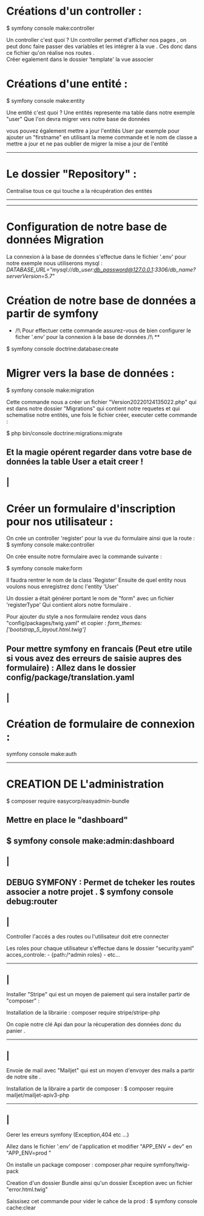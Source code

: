 # Créations d'un controller : 
$ symfony console make:controller

Un controller c'est quoi ? 
Un controller permet d'afficher nos pages , on peut donc faire passer des variables et les intégrer à la vue .
Ces donc dans ce fichier qu'on réalise nos routes .  
Créer egalement dans le dossier 'template' la vue associer

# Créations d'une entité : 
$ symfony console make:entity 

Une entité c'est quoi ? 
Une entités represente ma table dans notre exemple "user" 
Que l'on devra migrer vers notre base de données 

vous pouvez également mettre a jour l'entités User par exemple pour ajouter
un "firstname" en utilisant la meme commande et le nom de classe a mettre a jour
et ne pas oublier de migrer la mise a jour de l'entité 

--------------------------------------------

# Le dossier "Repository" :
Centralise tous ce qui touche a la récupération des entités 

--------------------------------------------

--------------------------------------------
# Configuration de notre base de données Migration 

La connexion à la base de données s'effectue dans le fichier '.env' pour notre exemple nous utiliserons mysql : 
*DATABASE_URL="mysql://db_user:db_password@127.0.0.1:3306/db_name?serverVersion=5.7"*

# Création de notre base de données a partir de symfony 
* /!\ Pour effectuer cette commande assurez-vous de bien configurer le ficher '.env' pour la connexion à la base de données  /!\ **

$  symfony console doctrine:database:create

# Migrer vers la base de données : 
$  symfony console make:migration

Cette commande nous a créer un fichier "Version20220124135022.php" qui est dans notre dossier "Migrations" qui contient notre requetes et qui schematise notre entités, une fois le fichier créer, executer cette commande : 

$ php bin/console doctrine:migrations:migrate

Et la magie opérent regarder dans votre base de données la table User a etait creer ! 
--------------------------------------------
|
--------------------------------------------
# Créer un formulaire d'inscription pour nos utilisateur : 

On crée un controller 'register' pour la vue du formulaire ainsi que la route : 
$ symfony console make:controller 

On crée ensuite notre formulaire avec la commande suivante : 

$ symfony console make:form 

Il faudra rentrer le nom de la class  'Register' 
Ensuite de quel entity nous voulons nous enregistrez donc l'entity 'User'

Un dossier a était générer portant le nom de "form" avec un fichier 'registerType'
Qui contient alors notre formulaire . 


Pour ajouter du style a nos formulaire rendez vous dans "config/packages/twig.yaml"
et copier  : 
*form_themes: ['bootstrap_5_layout.html.twig']*

Pour mettre symfony en francais (Peut etre utile si vous avez des erreurs de saisie aupres des formulaire) : 
Allez dans le dossier config/package/translation.yaml
--------------------------------------------
|
--------------------------------------------
# Création de formulaire de connexion :

symfony console make:auth

--------------------------------------------
# CREATION DE L'administration 

$ composer require easycorp/easyadmin-bundle

Mettre en place le "dashboard" 
-
$ symfony console make:admin:dashboard 
--------------------------------------------
|
--------------------------------------------
DEBUG SYMFONY : 
Permet de tcheker les routes associer a notre projet . 
$  symfony console debug:router
--------------------------------------------
|
--------------------------------------------
 Controller l'accés a des routes ou l'utilisateur doit etre connecter 

Les roles pour chaque utilisateur s'effectue dans le dossier "security.yaml" 
acces_controle:
        - {path:/^admin roles}
        - etc...


--------------------------------------------
|
--------------------------------------------
Installer "Stripe" qui est un moyen de paiement qui sera installer partir de "composer" : 

Installation de la librairie : 
composer require stripe/stripe-php

On copie notre clé Api dan  pour la récuperation des données donc du panier . 


--------------------------------------------
|
--------------------------------------------

Envoie de mail avec "Mailjet" qui est un moyen d'envoyer des mails a partir de notre site . 

Installation de la libraire a partir de composer :
$ composer require mailjet/mailjet-apiv3-php 

--------------------------------------------
|
--------------------------------------------
Gerer les erreurs symfony (Exception,404 etc ...)

Allez dans le fichier '.env' de l'application et modifier "APP_ENV = dev" en "APP_ENV=prod "

On installe un package composer : 
composer.phar require symfony/twig-pack

Creation d'un dossier Bundle ainsi qu'un dossier Exception avec un fichier "error.html.twig"


Saissisez cet commande pour vider le cahce de la prod :
$ symfony console cache:clear
















